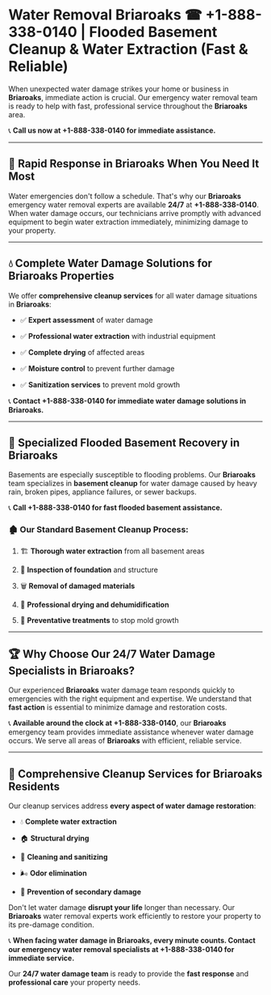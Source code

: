 # Water Removal Briaroaks ☎ +1-888-338-0140 | Flooded Basement Cleanup & Water Extraction (Fast & Reliable)

When unexpected water damage strikes your home or business in **Briaroaks**, immediate action is crucial. Our emergency water removal team is ready to help with fast, professional service throughout the **Briaroaks** area. 

📞 **Call us now at +1-888-338-0140 for immediate assistance.**
---
## 🚀 Rapid Response in Briaroaks When You Need It Most
Water emergencies don't follow a schedule. That's why our **Briaroaks** emergency water removal experts are available **24/7** at **+1-888-338-0140**. When water damage occurs, our technicians arrive promptly with advanced equipment to begin water extraction immediately, minimizing damage to your property.
---
## 💧 Complete Water Damage Solutions for Briaroaks Properties
We offer **comprehensive cleanup services** for all water damage situations in **Briaroaks**:
- ✅ **Expert assessment** of water damage  
- ✅ **Professional water extraction** with industrial equipment  
- ✅ **Complete drying** of affected areas  
- ✅ **Moisture control** to prevent further damage  
- ✅ **Sanitization services** to prevent mold growth  
📞 **Contact +1-888-338-0140 for immediate water damage solutions in Briaroaks.**
---
## 🌊 Specialized Flooded Basement Recovery in Briaroaks
Basements are especially susceptible to flooding problems. Our **Briaroaks** team specializes in **basement cleanup** for water damage caused by heavy rain, broken pipes, appliance failures, or sewer backups. 
📞 **Call +1-888-338-0140 for fast flooded basement assistance.**
### 🏚️ Our Standard Basement Cleanup Process:
1. 🏗️ **Thorough water extraction** from all basement areas  
2. 🔎 **Inspection of foundation** and structure  
3. 🗑️ **Removal of damaged materials**  
4. 💨 **Professional drying and dehumidification**  
5. 🚫 **Preventative treatments** to stop mold growth  
---
## 🏆 Why Choose Our 24/7 Water Damage Specialists in Briaroaks?
Our experienced **Briaroaks** water damage team responds quickly to emergencies with the right equipment and expertise. We understand that **fast action** is essential to minimize damage and restoration costs.
📞 **Available around the clock at +1-888-338-0140**, our **Briaroaks** emergency team provides immediate assistance whenever water damage occurs. We serve all areas of **Briaroaks** with efficient, reliable service.
---
## 🧹 Comprehensive Cleanup Services for Briaroaks Residents
Our cleanup services address **every aspect of water damage restoration**:
- 💧 **Complete water extraction**  
- 🏠 **Structural drying**  
- 🧼 **Cleaning and sanitizing**  
- 🌬️ **Odor elimination**  
- 🚫 **Prevention of secondary damage**  
Don't let water damage **disrupt your life** longer than necessary. Our **Briaroaks** water removal experts work efficiently to restore your property to its pre-damage condition.
📞 **When facing water damage in Briaroaks, every minute counts. Contact our emergency water removal specialists at +1-888-338-0140 for immediate service.**
Our **24/7 water damage team** is ready to provide the **fast response** and **professional care** your property needs.
